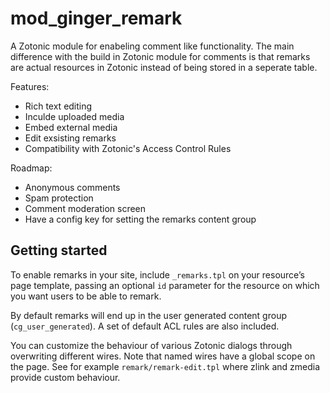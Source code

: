 # mod_ginger_remark #

A Zotonic module for enabeling comment like functionality. The main difference with the build in Zotonic module for comments is that remarks are actual resources in Zotonic instead of being stored in a seperate table.

Features:

- Rich text editing
- Inculde uploaded media
- Embed external media
- Edit exsisting remarks
- Compatibility with Zotonic's Access Control Rules

Roadmap:

- Anonymous comments
- Spam protection
- Comment moderation screen
- Have a config key for setting the remarks content group

## Getting started ##

To enable remarks in your site, include `_remarks.tpl` on your resource’s page template, passing an optional `id` parameter for the resource on which you want users to be able to remark.

By default remarks will end up in the user generated content group (`cg_user_generated`). A set of default ACL rules are also included.

You can customize the behaviour of various Zotonic dialogs through overwriting different wires. Note that named wires have a global scope on the page. See for example `remark/remark-edit.tpl` where zlink and zmedia provide custom behaviour.
